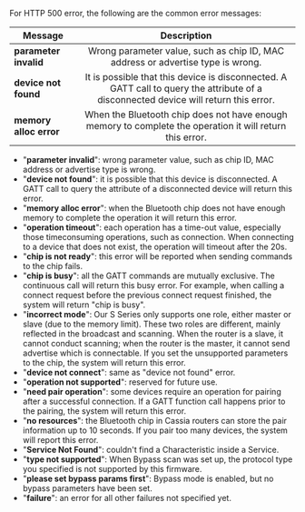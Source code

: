 For HTTP 500 error, the following are the common error messages:

| Message            | Description   | 
| ------------------ |:------------------:|
| **parameter invalid**  | Wrong parameter value, such as chip ID, MAC address or advertise type is wrong. |
| **device not found**   | It is possible that this device is disconnected. A GATT call to query the attribute of a disconnected device will return this error. |
| **memory alloc error** | When the Bluetooth chip does not have enough memory to complete the operation it will return this error. |

  * "**parameter invalid**": wrong parameter value, such as chip ID, MAC address or advertise
type is wrong.
  * "**device not found**": it is possible that this device is disconnected. A GATT call to query
the attribute of a disconnected device will return this error.
  * "**memory alloc error**": when the Bluetooth chip does not have enough memory to
complete the operation it will return this error.
  * "**operation timeout**": each operation has a time-out value, especially those timeconsuming operations, such as connection. When connecting to a device that does not
exist, the operation will timeout after the 20s.
  * "**chip is not ready**": this error will be reported when sending commands to the chip
fails.
  * "**chip is busy**": all the GATT commands are mutually exclusive. The continuous call will
return this busy error. For example, when calling a connect request before the previous
connect request finished, the system will return "chip is busy".
  * "**incorrect mode**": Our S Series only supports one role, either master or slave (due to the memory limit). These two roles are different, mainly reflected in the broadcast and
scanning. When the router is a slave, it cannot conduct scanning; when the router is
the master, it cannot send advertise which is connectable. If you set the unsupported
parameters to the chip, the system will return this error.
  * "**device not connect**": same as "device not found" error.
  * "**operation not supported**": reserved for future use.
  * "**need pair operation**": some devices require an operation for pairing after a successful
connection. If a GATT function call happens prior to the pairing, the system will return
this error.
  * "**no resources**": the Bluetooth chip in Cassia routers can store the pair information up
to 10 seconds. If you pair too many devices, the system will report this error.
  * "**Service Not Found**": couldn't find a Characteristic inside a Service.
  * "**type not supported**": When Bypass scan was set up, the protocol type you specified is
not supported by this firmware.
  * "**please set bypass params first**": Bypass mode is enabled, but no bypass parameters
have been set.
  * "**failure**": an error for all other failures not specified yet.